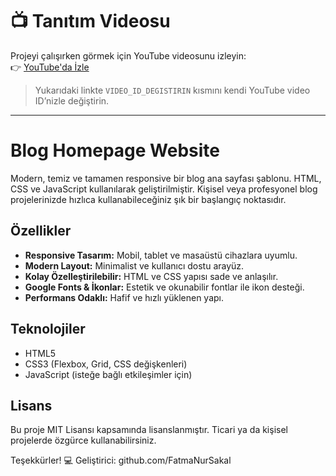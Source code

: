 # 📺 Tanıtım Videosu

Projeyi çalışırken görmek için YouTube videosunu izleyin:  
👉 [YouTube'da İzle](https://www.youtube.com/watch?v=VIDEO_ID_DEGISTIRIN)

> Yukarıdaki linkte `VIDEO_ID_DEGISTIRIN` kısmını kendi YouTube video ID’nizle değiştirin.

---

# Blog Homepage Website

Modern, temiz ve tamamen responsive bir blog ana sayfası şablonu. HTML, CSS ve JavaScript kullanılarak geliştirilmiştir. Kişisel veya profesyonel blog projelerinizde hızlıca kullanabileceğiniz şık bir başlangıç noktasıdır.

## Özellikler

- **Responsive Tasarım:** Mobil, tablet ve masaüstü cihazlara uyumlu.
- **Modern Layout:** Minimalist ve kullanıcı dostu arayüz.
- **Kolay Özelleştirilebilir:** HTML ve CSS yapısı sade ve anlaşılır.
- **Google Fonts & İkonlar:** Estetik ve okunabilir fontlar ile ikon desteği.
- **Performans Odaklı:** Hafif ve hızlı yüklenen yapı.

## Teknolojiler

- HTML5  
- CSS3 (Flexbox, Grid, CSS değişkenleri)  
- JavaScript (isteğe bağlı etkileşimler için)

## Lisans
Bu proje MIT Lisansı kapsamında lisanslanmıştır. Ticari ya da kişisel projelerde özgürce kullanabilirsiniz.

Teşekkürler!
💻 Geliştirici: github.com/FatmaNurSakal
